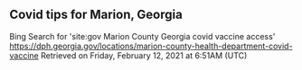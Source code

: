 ## Covid tips for Marion, Georgia

Bing Search for 'site:gov Marion County Georgia covid vaccine access'
https://dph.georgia.gov/locations/marion-county-health-department-covid-vaccine
Retrieved on Friday, February 12, 2021 at 6:51AM (UTC)